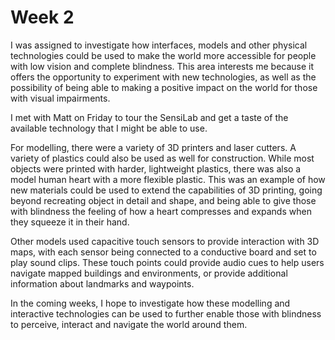# Week 2

I was assigned to investigate how interfaces, models and other physical technologies could be used to make the world more accessible for people with low vision and complete blindness. This area interests me because it offers the opportunity to experiment with new technologies, as well as the possibility of being able to making a positive impact on the world for those with visual impairments.

I met with Matt on Friday to tour the SensiLab and get a taste of the available technology that I might be able to use.

For modelling, there were a variety of 3D printers and laser cutters. A variety of plastics could also be used as well for construction. While most objects were printed with harder, lightweight plastics, there was also a model human heart with a more flexible plastic. This was an example of how new materials could be used to extend the capabilities of 3D printing, going beyond recreating object in detail and shape, and being able to give those with blindness the feeling of how a heart compresses and expands when they squeeze it in their hand.

Other models used capacitive touch sensors to provide interaction with 3D maps, with each sensor being connected to a conductive board and set to play sound clips. These touch points could provide audio cues to help users navigate mapped buildings and environments, or provide additional information about landmarks and waypoints.

In the coming weeks, I hope to investigate how these modelling and interactive technologies can be used to further enable those with blindness to perceive, interact and navigate the world around them.
